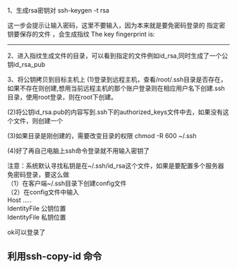 1、生成rsa密钥对
ssh-keygen -t rsa

这一步会提示让输入密码，这里不要输入，因为本来就是要免密码登录的
指定密钥要保存的文件 ，会生成指纹
The key fingerprint is:
***********

2、进入指纹生成文件的目录，可以看到指定的文件例如id_rsa,同时生成了一个公钥id_rsa_pub

3、将公钥拷贝到目标主机上
(1)登录到远程主机，查看/root/.ssh目录是否存在，如果不存在则创建,想用当前远程主机的那个账户登录则在相应用户名下创建.ssh目录，使用root登录，则在root下创建。

(2)将公钥id_rsa.pub的内容写到.ssh下的authorized_keys文件中去，如果没有这个文件，则创建一个

(3)如果目录是刚创建的，需要改变目录的权限 chmod -R 600 ~/.ssh

(4)好了再自己电脑上ssh命令登录就不用输入密钥了

注意：系统默认寻找私钥是在~/.ssh/id_rsa这个文件，如果是要配置多个服务器免密码登录，要这么做  
（1）在客户端~/.ssh目录下创建config文件  
（2）在config文件中输入  
Host .....  
IdentityFile 公钥位置  
IdentityFile 私钥位置  

ok可以登录了  

## 利用ssh-copy-id 命令

